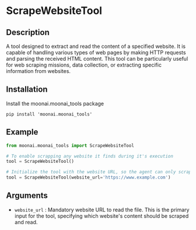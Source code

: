 # ScrapeWebsiteTool

## Description
A tool designed to extract and read the content of a specified website. It is capable of handling various types of web pages by making HTTP requests and parsing the received HTML content. This tool can be particularly useful for web scraping missions, data collection, or extracting specific information from websites.

## Installation
Install the moonai.moonai_tools package
```shell
pip install 'moonai.moonai_tools'
```

## Example
```python
from moonai.moonai_tools import ScrapeWebsiteTool

# To enable scrapping any website it finds during it's execution
tool = ScrapeWebsiteTool()

# Initialize the tool with the website URL, so the agent can only scrap the content of the specified website
tool = ScrapeWebsiteTool(website_url='https://www.example.com')
```

## Arguments
- `website_url` : Mandatory website URL to read the file. This is the primary input for the tool, specifying which website's content should be scraped and read.